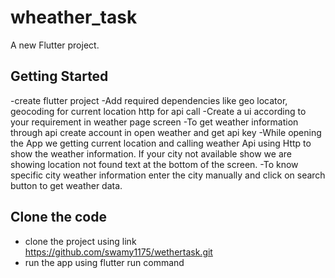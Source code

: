 # wheather_task

A new Flutter project.

## Getting Started

-create flutter project
-Add required dependencies like geo locator, geocoding for current location http for api call
-Create a ui according to your requirement in weather page screen
-To get weather information through api create account in open weather and get api key
-While opening the App we getting current location and calling weather Api using Http to show the weather information. If your city not available show we are showing location not found text at the bottom of the screen.
-To know specific city weather information enter the city manually and click on search button to get weather data.

## Clone the code
- clone the project using link https://github.com/swamy1175/wethertask.git
- run the app using flutter run command
 
